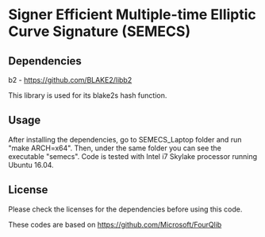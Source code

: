 # Signer Efficient Multiple-time Elliptic Curve Signature (SEMECS)

## Dependencies

b2 - https://github.com/BLAKE2/libb2

This library is used for its blake2s hash function.

## Usage

After installing the dependencies, go to SEMECS_Laptop folder and run "make ARCH=x64". Then, under the same folder you can see the executable "semecs". Code is tested with Intel i7 Skylake processor running Ubuntu 16.04.

## License

Please check the licenses for the dependencies before using this code.

These codes are based on https://github.com/Microsoft/FourQlib 


